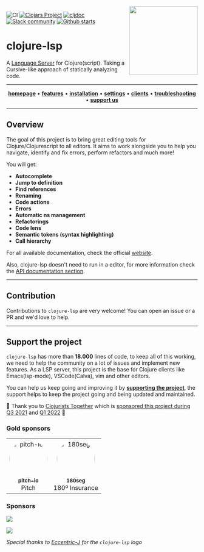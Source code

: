 <img src="images/logo-dark.svg" width="180" align="right">

![CI](https://img.shields.io/github/workflow/status/clojure-lsp/clojure-lsp/CI?style=flat-square)
[![Clojars Project](https://img.shields.io/clojars/v/com.github.clojure-lsp/clojure-lsp.svg)](https://clojars.org/com.github.clojure-lsp/clojure-lsp)
[![cljdoc](https://cljdoc.org/badge/com.github.clojure-lsp/clojure-lsp)](https://cljdoc.org/d/com.github.clojure-lsp/clojure-lsp)
[![Slack community](https://img.shields.io/badge/Slack-chat-blue?style=flat-square)](https://clojurians.slack.com/archives/CPABC1H61)
[![Github starts](https://img.shields.io/github/stars/clojure-lsp/clojure-lsp?style=social)](https://github.com/clojure-lsp/clojure-lsp)

# clojure-lsp

A [Language Server](https://microsoft.github.io/language-server-protocol/) for Clojure(script). Taking a Cursive-like approach of statically analyzing code.

<hr>
<p align="center">
  <a href="https://clojure-lsp.io"><strong>homepage</strong></a> •
  <a href="https://clojure-lsp.io/features/"><strong>features</strong></a> •
  <a href="https://clojure-lsp.io/installation/"><strong>installation</strong></a> •
  <a href="https://clojure-lsp.io/settings"><strong>settings</strong></a> •
  <a href="https://clojure-lsp.io/clients"><strong>clients</strong></a> •
  <a href="https://clojure-lsp.io/troubleshooting"><strong>troubleshooting</strong></a> •
  <a href="https://github.com/sponsors/clojure-lsp"><strong>support us</strong></a>
</p>
<hr>

## Overview 

The goal of this project is to bring great editing tools for Clojure/Clojurescript to all editors.
It aims to work alongside you to help you navigate, identify and fix errors, perform refactors and much more!

You will get:

- **Autocomplete**
- **Jump to definition**
- **Find references**
- **Renaming**
- **Code actions**
- **Errors**
- **Automatic ns management**
- **Refactorings**
- **Code lens**
- **Semantic tokens (syntax highlighting)**
- **Call hierarchy**

For all available documentation, check the official [website](https://clojure-lsp.io/).

Also, clojure-lsp doesn't need to run in a editor, for more information check the [API documentation section](https://clojure-lsp.io/api/).

---
## Contribution

Contributions to `clojure-lsp` are very welcome! You can open an issue or a PR and we'd love to help.

---
## Support the project

`clojure-lsp` has more than __18.000__ lines of code, to keep all of this working, we need to help the community on a lot of issues and implement new features. As a LSP server, this project is the base for Clojure clients like Emacs(lsp-mode), VSCode(Calva), vim and other editors.

You can help us keep going and improving it by **[supporting the project](https://github.com/sponsors/clojure-lsp)**, the support helps to keep the project going and being updated and maintained.

:rocket: Thank you to [Clojurists Together](https://www.clojuriststogether.org/) which is [sponsored this project during Q3 2021](https://www.clojuriststogether.org/news/q3-2021-funding-announcement/) and [Q1 2022](https://www.clojuriststogether.org/news/q1-2022-funding-announcement/) :rocket:

### Gold sponsors

<table id="github-sponsors">
  <tr>
    <td align="center">
      <div>
        <a href="https://github.com/pitch-io">
          <img src="https://github.com/pitch-io.png" width="100px;" style="border-radius: 50%;" alt="pitch-io"/>
          <br/>
          <sub><b>pitch-io</b></sub>
        </a>
        <br/>
         Pitch
      </div>
    </td>
    <td align="center">
      <div>
        <a href="https://github.com/180seg">
          <img src="https://github.com/180seg.png" width="100px;" style="border-radius: 50%;" alt="180seg"/>
          <br/>
          <sub><b>180seg</b></sub>
        </a>
        <br/>
         180º Insurance
      </div>
    </td>
  </tr>
</table>

### Sponsors

[![](https://opencollective.com/clojure-lsp/tiers/sponsor.svg)](https://opencollective.com/clojure-lsp)

[![](https://opencollective.com/clojure-lsp/tiers/backer.svg)](https://opencollective.com/clojure-lsp)

_Special thanks to [Eccentric-J](https://eccentric-j.com/) for the `clojure-lsp` logo_
